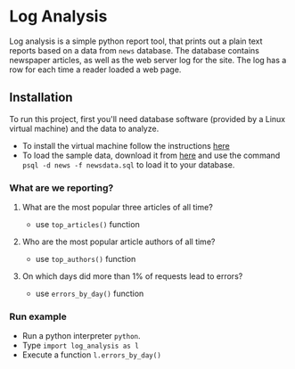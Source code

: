# Log Analysis
Log analysis is a simple python report tool, that prints out a plain text reports based on a data from `news` database. The database contains newspaper articles, as well as the web server log for the site. The log has a row for each time a reader loaded a web page.

## Installation
To run this project, first you'll need database software (provided by a Linux virtual machine) and the data to analyze.
- To install the virtual machine follow the instructions [here]( https://classroom.udacity.com/nanodegrees/nd004/parts/8d3e23e1-9ab6-47eb-b4f3-d5dc7ef27bf0/modules/bc51d967-cb21-46f4-90ea-caf73439dc59/lessons/5475ecd6-cfdb-4418-85a2-f2583074c08d/concepts/14c72fe3-e3fe-4959-9c4b-467cf5b7c3a0)
- To load the sample data, download it from [here](https://d17h27t6h515a5.cloudfront.net/topher/2016/August/57b5f748_newsdata/newsdata.zip) and use the command `psql -d news -f newsdata.sql` to load it to your database.

### What are we reporting?
1. What are the most popular three articles of all time?
    - use `top_articles()` function

2. Who are the most popular article authors of all time?
    - use `top_authors()` function

3. On which days did more than 1% of requests lead to errors?
    - use `errors_by_day()` function

### Run example
- Run a python interpreter `python`.
- Type `import log_analysis as l`
- Execute a function `l.errors_by_day()`
